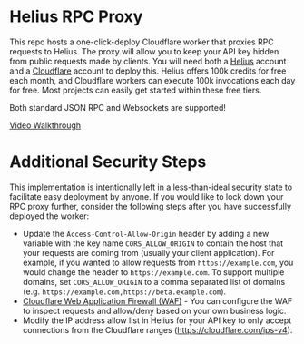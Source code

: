 # Helius RPC Proxy

This repo hosts a one-click-deploy Cloudflare worker that proxies RPC requests to Helius. The proxy will allow you to keep your API key
hidden from public requests made by clients. You will need both a [Helius](https://helius.xyz) account and a [Cloudflare](https://cloudflare.com) account to deploy this. Helius offers 100k credits for free each month, and Cloudflare workers can execute 100k invocations each day for free. Most projects can easily get started within these free tiers.

Both standard JSON RPC and Websockets are supported!

[Video Walkthrough](https://www.loom.com/share/a7add579f1c349d2a4bcab96ee04c47e)

# Additional Security Steps

This implementation is intentionally left in a less-than-ideal security state to facilitate easy deployment by anyone. If you would like to
lock down your RPC proxy further, consider the following steps after you have successfully deployed the worker:

- Update the `Access-Control-Allow-Origin` header by adding a new variable with the key name `CORS_ALLOW_ORIGIN` to contain the host that your requests are coming from (usually your client application). For example, if you wanted to allow requests from `https://example.com`, you would change the header to `https://example.com`. To support multiple domains, set `CORS_ALLOW_ORIGIN` to a comma separated list of domains (e.g. `https://example.com,https://beta.example.com`).
- [Cloudflare Web Application Firewall (WAF)](https://www.cloudflare.com/lp/ppc/waf-x/) - You can configure the WAF to inspect requests and allow/deny based on your own business logic.
- Modify the IP address allow list in Helius for your API key to only accept connections from the Cloudflare ranges (https://cloudflare.com/ips-v4).
